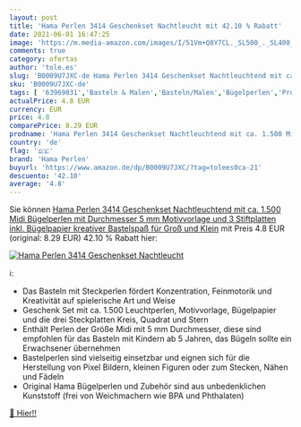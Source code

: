 ```yaml
---
layout: post
title: 'Hama Perlen 3414 Geschenkset Nachtleucht mit 42.10 % Rabatt'
date: 2021-06-01 16:47:25
image: 'https://m.media-amazon.com/images/I/51Vm+Q8Y7CL._SL500_._SL400_.jpg'
comments: true
category: ofertas
author: 'tole.es'
slug: 'B0009U7JXC-de Hama Perlen 3414 Geschenkset Nachtleuchtend mit ca. 1.500...'
sku: 'B0009U7JXC-de'
tags: [ '63969031','Basteln & Malen','Basteln/Malen','Bügelperlen','Produkte','Spielzeug','hama perlen', ]
actualPrice: 4.8 EUR
currency: EUR
price: 4.8
comparePrice: 8.29 EUR
prodname: 'Hama Perlen 3414 Geschenkset Nachtleuchtend mit ca. 1.500 Midi Bügelperlen mit Durchmesser 5 mm  Motivvorlage und 3 Stiftplatten  inkl. Bügelpapier  kreativer Bastelspaß für Groß und Klein'
country: 'de'
flag: '🇩🇪'
brand: 'Hama Perlen'
buyurl: 'https://www.amazon.de/dp/B0009U7JXC/?tag=tolees0ca-21'
descuento: '42.10'
average: '4.8'
---
```


Sie können [Hama Perlen 3414 Geschenkset Nachtleuchtend mit ca. 1.500 Midi Bügelperlen mit Durchmesser 5 mm  Motivvorlage und 3 Stiftplatten  inkl. Bügelpapier  kreativer Bastelspaß für Groß und Klein](https://www.amazon.de/dp/B0009U7JXC/?tag=tolees0ca-21) mit Preis 4.8 EUR (original: 8.29 EUR) 42.10 % Rabatt hier:

[![Hama Perlen 3414 Geschenkset Nachtleucht](https://m.media-amazon.com/images/I/51Vm+Q8Y7CL._SL500_._SL400_.jpg)](https://www.amazon.de/dp/B0009U7JXC/?tag=tolees0ca-21)

ℹ️:

- Das Basteln mit Steckperlen fördert Konzentration, Feinmotorik und Kreativität auf spielerische Art und Weise
- Geschenk Set mit ca. 1.500 Leuchtperlen, Motivvorlage, Bügelpapier und die drei Steckplatten Kreis, Quadrat und Stern
- Enthält Perlen der Größe Midi mit 5 mm Durchmesser, diese sind empfohlen für das Basteln mit Kindern ab 5 Jahren, das Bügeln sollte ein Erwachsener übernehmen
- Bastelperlen sind vielseitig einsetzbar und eignen sich für die Herstellung von Pixel Bildern, kleinen Figuren oder zum Stecken, Nähen und Fädeln
- Original Hama Bügelperlen und Zubehör sind aus unbedenklichen Kunststoff (frei von Weichmachern wie BPA und Phthalaten)

[🛒 Hier!!](https://www.amazon.de/dp/B0009U7JXC/?tag=tolees0ca-21)
